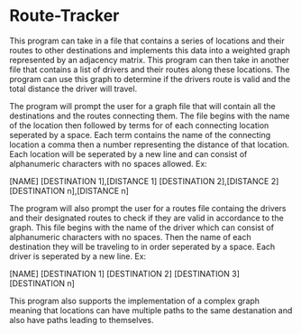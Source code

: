 # Route-Tracker

This program can take in a file that contains a series of locations and their routes to other destinations and implements 
this data into a weighted graph represented by an adjacency matrix. This program can then take in another file that contains
a list of drivers and their routes along these locations. The program can use this graph to determine if the drivers route is
valid and the total distance the driver will travel. 

The program will prompt the user for a graph file that will contain all the destinations and the routes connecting them. The file
begins with the name of the location then followed by terms for of each connecting location seperated by a space. Each term 
contains the name of the connecting location a comma then a number representing the distance of that location. Each location will be seperated by a new 
line and can consist of alphanumeric characters with no spaces allowed. 
Ex:

[NAME] [DESTINATION 1],[DISTANCE 1] [DESTINATION 2],[DISTANCE 2] [DESTINATION n],[DISTANCE n]

The program will also prompt the user for a routes file containg the drivers and their designated routes to check if they are valid in accordance to the graph.
This file begins with the name of the driver which can consist of alphanumeric characters with no spaces. Then the name of each destination they will be traveling
to in order seperated by a space. Each driver is seperated by a new line.
Ex:

[NAME] [DESTINATION 1] [DESTINATION 2] [DESTINATION 3] [DESTINATION n] 



This program also supports the implementation of a complex graph meaning that locations can have
multiple paths to the same destanation and also have paths leading to themselves.
